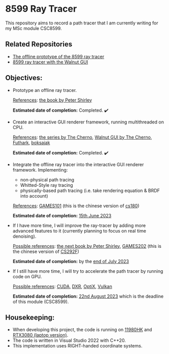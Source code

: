 # 8599 Ray Tracer

This repository aims to record a path tracer that I am currently writing for my MSc module CSC8599.

## Related Repositories

- [The offline prototype of the 8599 ray tracer](https://github.com/IQ404/8599-ray-tracer-prototype)
- [8599 ray tracer with the Walnut GUI](https://github.com/IQ404/8599-ray-tracer-gui)

## Objectives:

- Prototype an offline ray tracer.
  
  <ins>References</ins>: [the book by Peter Shirley](https://raytracing.github.io/books/RayTracingInOneWeekend.html)
  
  **Estimated date of completion:** Completed. :heavy_check_mark:

- Create an interactive GUI renderer framework, running multithreaded on CPU.

  <ins>References</ins>: [the series by The Cherno](https://www.youtube.com/watch?v=gfW1Fhd9u9Q&list=PLlrATfBNZ98edc5GshdBtREv5asFW3yXl&index=1), [Walnut GUI by The Cherno](https://github.com/TheCherno/Walnut), [Futhark](https://github.com/athas/raytracinginoneweekendinfuthark), [boksajak](https://github.com/boksajak/raytracingthenextweek)
  
  **Estimated date of completion:** Completed. :heavy_check_mark:

- Integrate the offline ray tracer into the interactive GUI renderer framework. Implementing:

  - non-physical path tracing
  - Whitted-Style ray tracing
  - physically-based path tracing (i.e. take rendering equation & BRDF into account)

  <ins>References</ins>: [GAMES101](https://sites.cs.ucsb.edu/~lingqi/teaching/games101.html) (this is the chinese version of [cs180](https://sites.cs.ucsb.edu/~lingqi/teaching/cs180.html))

  **Estimated date of completion:** <ins>15th June 2023</ins>
  
- If I have more time, I will improve the ray-tracer by adding more advanced features to it (currently planning to focus on real time denoising).
  
  <ins>Possible references</ins>: [the next book by Peter Shirley](https://raytracing.github.io/books/RayTracingTheNextWeek.html), [GAMES202](https://sites.cs.ucsb.edu/~lingqi/teaching/games202.html) (this is the chinese version of [CS292F](https://sites.cs.ucsb.edu/~lingqi/teaching/cs292f.html))
  
  **Estimated date of completion:** by the <ins>end of July 2023</ins>

- If I still have more time, I will try to accelerate the path tracer by running code on GPU.
  
  <ins>Possible references</ins>: [CUDA](https://developer.nvidia.com/blog/accelerated-ray-tracing-cuda/), [DXR](https://github.com/theroyn/RealTimeRayTracing), [OptiX](https://developer.nvidia.com/rtx/ray-tracing/optix), [Vulkan](https://github.com/GPSnoopy/RayTracingInVulkan)
  
  **Estimated date of completion:** <ins>22nd August 2023</ins> which is the deadline of this module (CSC8599).

## Housekeeping:

- When developing this project, the code is running on <ins>11980HK</ins> and <ins>RTX3080 (laptop version)</ins>.
- The code is written in Visual Studio 2022 with C++20.
- This implementation uses RIGHT-handed coordinate systems.
